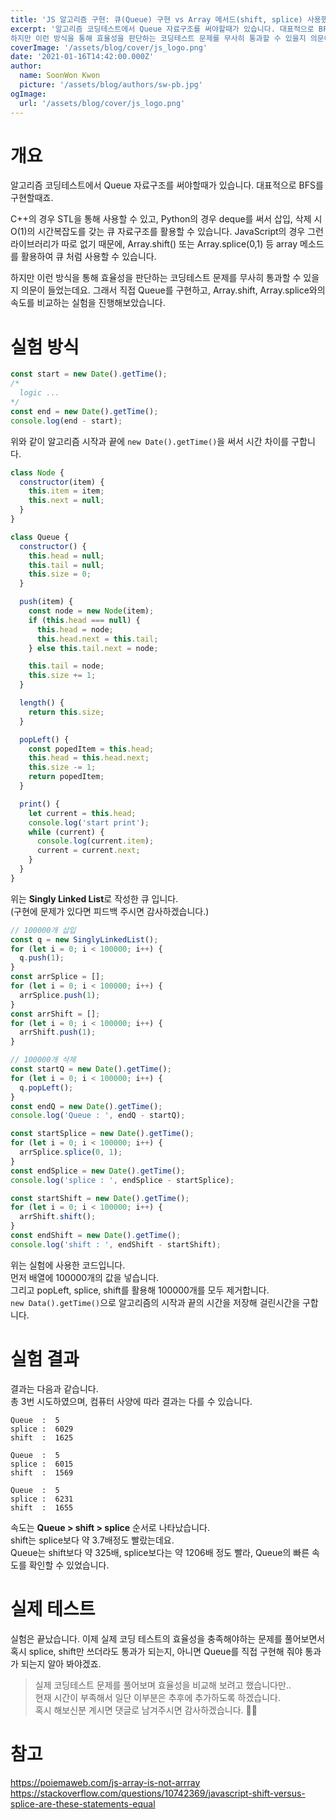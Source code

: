 ```yaml
---
title: 'JS 알고리즘 구현: 큐(Queue) 구현 vs Array 메서드(shift, splice) 사용했을때 속도 비교'
excerpt: '알고리즘 코딩테스트에서 Queue 자료구조를 써야할때가 있습니다. 대표적으로 BFS를 구현할때죠. JavaScript의 라이브러리가 따로 없기 때문에, Array.shift() 또는 Array.splice(0,1) 등 array 메소드를 활용하여 큐 처럼 사용할 수 있습니다.
하지만 이런 방식을 통해 효율성을 판단하는 코딩테스트 문제를 무사히 통과할 수 있을지 의문이 들었는데요. 그래서 직접 Queue를 구현하고, Array.shift, Array.splice와의 속도를 비교하는 실험을 진행해보았습니다.'
coverImage: '/assets/blog/cover/js_logo.png'
date: '2021-01-16T14:42:00.000Z'
author:
  name: SoonWon Kwon
  picture: '/assets/blog/authors/sw-pb.jpg'
ogImage:
  url: '/assets/blog/cover/js_logo.png'
---
```


# 개요

알고리즘 코딩테스트에서 Queue 자료구조를 써야할때가 있습니다. 대표적으로 BFS를 구현할때죠.

C++의 경우 STL을 통해 사용할 수 있고, Python의 경우 deque를 써서 삽입, 삭제 시 O(1)의 시간복잡도를 갖는 큐 자료구조를 활용할 수 있습니다. JavaScript의 경우 그런 라이브러리가 따로 없기 때문에, Array.shift() 또는 Array.splice(0,1) 등 array 메소드를 활용하여 큐 처럼 사용할 수 있습니다.

하지만 이런 방식을 통해 효율성을 판단하는 코딩테스트 문제를 무사히 통과할 수 있을지 의문이 들었는데요. 그래서 직접 Queue를 구현하고, Array.shift, Array.splice와의 속도를 비교하는 실험을 진행해보았습니다.

# 실험 방식

```javascript
const start = new Date().getTime();
/*
  logic ...
*/
const end = new Date().getTime();
console.log(end - start);
```

위와 같이 알고리즘 시작과 끝에 `new Date().getTime()`을 써서 시간 차이를 구합니다.

```javascript
class Node {
  constructor(item) {
    this.item = item;
    this.next = null;
  }
}

class Queue {
  constructor() {
    this.head = null;
    this.tail = null;
    this.size = 0;
  }

  push(item) {
    const node = new Node(item);
    if (this.head === null) {
      this.head = node;
      this.head.next = this.tail;
    } else this.tail.next = node;

    this.tail = node;
    this.size += 1;
  }

  length() {
    return this.size;
  }

  popLeft() {
    const popedItem = this.head;
    this.head = this.head.next;
    this.size -= 1;
    return popedItem;
  }

  print() {
    let current = this.head;
    console.log('start print');
    while (current) {
      console.log(current.item);
      current = current.next;
    }
  }
}
```

위는 **Singly Linked List**로 작성한 큐 입니다.  
(구현에 문제가 있다면 피드백 주시면 감사하겠습니다.)

```javascript
// 100000개 삽입
const q = new SinglyLinkedList();
for (let i = 0; i < 100000; i++) {
  q.push(1);
}
const arrSplice = [];
for (let i = 0; i < 100000; i++) {
  arrSplice.push(1);
}
const arrShift = [];
for (let i = 0; i < 100000; i++) {
  arrShift.push(1);
}

// 100000개 삭제
const startQ = new Date().getTime();
for (let i = 0; i < 100000; i++) {
  q.popLeft();
}
const endQ = new Date().getTime();
console.log('Queue : ', endQ - startQ);

const startSplice = new Date().getTime();
for (let i = 0; i < 100000; i++) {
  arrSplice.splice(0, 1);
}
const endSplice = new Date().getTime();
console.log('splice : ', endSplice - startSplice);

const startShift = new Date().getTime();
for (let i = 0; i < 100000; i++) {
  arrShift.shift();
}
const endShift = new Date().getTime();
console.log('shift : ', endShift - startShift);
```

위는 실험에 사용한 코드입니다.  
먼저 배열에 100000개의 값을 넣습니다.  
그리고 popLeft, splice, shift를 활용해 100000개를 모두 제거합니다.  
`new Data().getTime()`으로 알고리즘의 시작과 끝의 시간을 저장해 걸린시간을 구합니다.

# 실험 결과

결과는 다음과 같습니다.  
총 3번 시도하였으며, 컴퓨터 사양에 따라 결과는 다를 수 있습니다.

```
Queue  :  5
splice :  6029
shift  :  1625

Queue  :  5
splice :  6015
shift  :  1569

Queue  :  5
splice :  6231
shift  :  1655
```

속도는 **Queue > shift > splice** 순서로 나타났습니다.  
shift는 splice보다 약 3.7배정도 빨랐는데요.  
Queue는 shift보다 약 325배, splice보다는 약 1206배 정도 빨라, Queue의 빠른 속도를 확인할 수 있었습니다.

# 실제 테스트

실험은 끝났습니다. 이제 실제 코딩 테스트의 효율성을 충족해야하는 문제를 풀어보면서 혹시 splice, shift만 쓰더라도 통과가 되는지, 아니면 Queue를 직접 구현해 줘야 통과가 되는지 알아 봐야겠죠.

> 실제 코딩테스트 문제를 풀어보며 효율성을 비교해 보려고 했습니다만..  
> 현재 시간이 부족해서 일단 이부분은 추후에 추가하도록 하겠습니다.  
> 혹시 해보신분 계시면 댓글로 남겨주시면 감사하겠습니다. 🙇‍♂️

# 참고

https://poiemaweb.com/js-array-is-not-arrray  
https://stackoverflow.com/questions/10742369/javascript-shift-versus-splice-are-these-statements-equal
